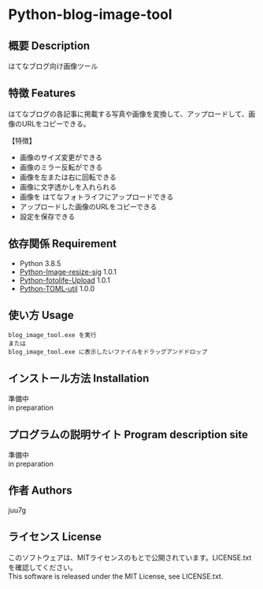 # Python-blog-image-tool

## 概要 Description
はてなブログ向け画像ツール

## 特徴 Features
はてなブログの各記事に掲載する写真や画像を変換して、アップロードして、画像のURLをコピーできる。


【特徴】
- 画像のサイズ変更ができる
- 画像のミラー反転ができる
- 画像を左または右に回転できる
- 画像に文字透かしを入れられる
- 画像を はてなフォトライフにアップロードできる
- アップロードした画像のURLをコピーできる
- 設定を保存できる

## 依存関係 Requirement

- Python 3.8.5  
- [Python-Image-resize-sig](../../../Python-Image-resize-sig)	1.0.1
- [Python-fotolife-Upload](../../../Python-fotolife-Upload)	1.0.1
- [Python-TOML-util](../../../Python-TOML-util)	1.0.0

## 使い方 Usage

    blog_image_tool.exe を実行
	または
    blog_image_tool.exe に表示したいファイルをドラッグアンドドロップ


## インストール方法 Installation

準備中  
in preparation  

## プログラムの説明サイト Program description site

準備中  
in preparation  



## 作者 Authors
juu7g

## ライセンス License
このソフトウェアは、MITライセンスのもとで公開されています。LICENSE.txtを確認してください。  
This software is released under the MIT License, see LICENSE.txt.

